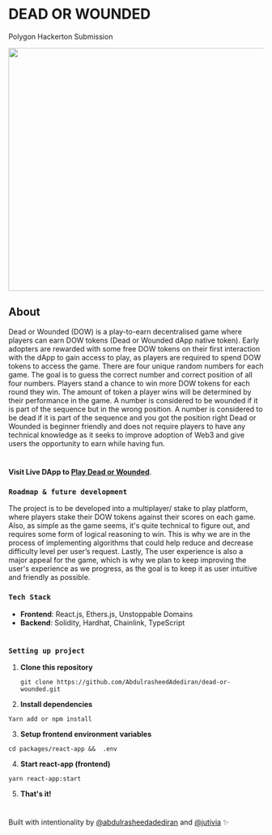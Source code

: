 # **DEAD OR WOUNDED**
Polygon Hackerton Submission

<img src="./asset/dow.png" width="768" height="480">

## About

Dead or Wounded (DOW) is a play-to-earn decentralised game where players can earn DOW tokens (Dead or Wounded dApp native token).
Early adopters are rewarded with some free DOW tokens on their first interaction with the dApp to gain access to play, as players are required to spend DOW tokens to access the game.
There are four unique random numbers for each game. The goal is to guess the correct number and correct position of all four numbers.
Players stand a chance to win more DOW tokens for each round they win. The amount of token a player wins will be determined by their performance in the game.
A number is considered to be wounded if it is part of the sequence but in the wrong position.
A number is considered to be dead if it is part of the sequence and you got the position right
Dead or Wounded is beginner friendly and does not require players to have any technical knowledge as it seeks to improve adoption of Web3 and give users the opportunity to earn while having fun.

#
**Visit Live DApp to [Play Dead or Wounded](https://deadorwounded.io)**.


### **`Roadmap & future development`**
The project is to be developed into a multiplayer/ stake to play platform, where players stake their DOW tokens against their scores on each game.
Also, as simple as the game seems, it's quite technical to figure out, and requires some form of logical reasoning to win. This is why we are in the process of implementing algorithms that could help reduce and decrease difficulty level per user’s request.
Lastly, The user experience is also a major appeal for the game, which is why we plan to keep improving the user's experience as we progress, as the goal is to keep it as user intuitive and friendly as possible.
### **`Tech Stack`**

* **Frontend**: React.js, Ethers.js, Unstoppable Domains
* **Backend**: Solidity, Hardhat, Chainlink, TypeScript

#
### **`Setting up project`**
1. **Clone this repository**
      ```
      git clone https://github.com/AbdulrasheedAdediran/dead-or-wounded.git
      ```
2. **Install dependencies**
  ```
  Yarn add or npm install
  ```
3. **Setup frontend environment variables**
  ```
  cd packages/react-app &&  .env
  ```
4. **Start react-app (frontend)**
  ```
  yarn react-app:start
  ```
5. **That's it!**

# 
Built with intentionality by [@abdulrasheedadediran](https://github.com/AbdulrasheedAdediran) and [@jutivia](https://github.com/jutivia) :sparkles:
